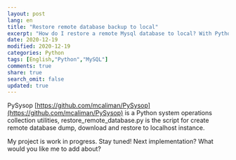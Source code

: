 ```yaml
---
layout: post
lang: en
title: "Restore remote database backup to local"
excerpt: "How do I restore a remote Mysql database to local? With Python script!"
date: 2020-12-19
modified: 2020-12-19
categories: Python
tags: [English,"Python","MySQL"]
comments: true
share: true
search_omit: false
updated: true
---
```


PySysop [https://github.com/mcaliman/PySysop](https://github.com/mcaliman/PySysop) is a Python system operations collection utilities, restore_remote_database.py is the script for create remote database dump, download and restore to localhost instance.

My project is work in progress. Stay tuned! Next implementation? What would you like me to add about?
